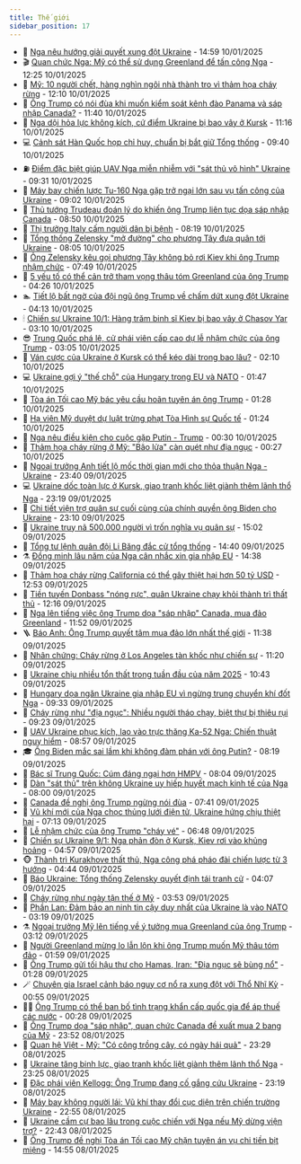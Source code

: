 ```yaml
---
title: Thế giới
sidebar_position: 17
---
```


<!-- dantri-the-gioi:START -->
- 🌋 [Nga nêu hướng giải quyết xung đột Ukraine](https://dantri.com.vn/the-gioi/nga-neu-huong-giai-quyet-xung-dot-ukraine-20250110191803257.htm) - 14:59 10/01/2025
- 🎬 [Quan chức Nga: Mỹ có thể sử dụng Greenland để tấn công Nga](https://dantri.com.vn/the-gioi/quan-chuc-nga-my-co-the-su-dung-greenland-de-tan-cong-nga-20250110164948763.htm) - 12:25 10/01/2025
- 🧰 [Mỹ: 10 người chết, hàng nghìn ngôi nhà thành tro vì thảm họa cháy rừng](https://dantri.com.vn/the-gioi/my-10-nguoi-chet-hang-nghin-ngoi-nha-thanh-tro-vi-tham-hoa-chay-rung-20250110190828196.htm) - 12:10 10/01/2025
- 🌋 [Ông Trump có nói đùa khi muốn kiểm soát kênh đào Panama và sáp nhập Canada?](https://dantri.com.vn/the-gioi/ong-trump-co-noi-dua-khi-muon-kiem-soat-kenh-dao-panama-va-sap-nhap-canada-20250110101954489.htm) - 11:40 10/01/2025
- 🗽 [Nga dội hỏa lực không kích, cứ điểm Ukraine bị bao vây ở Kursk](https://dantri.com.vn/the-gioi/nga-doi-hoa-luc-khong-kich-cu-diem-ukraine-bi-bao-vay-o-kursk-20250110180333641.htm) - 11:16 10/01/2025
- 💻 [Cảnh sát Hàn Quốc họp chỉ huy, chuẩn bị bắt giữ Tổng thống](https://dantri.com.vn/the-gioi/canh-sat-han-quoc-hop-chi-huy-chuan-bi-bat-giu-tong-thong-20250110163547185.htm) - 09:40 10/01/2025
- ⛽️ [Điểm đặc biệt giúp UAV Nga miễn nhiễm với &quot;sát thủ vô hình&quot; Ukraine](https://dantri.com.vn/the-gioi/diem-dac-biet-giup-uav-nga-mien-nhiem-voi-sat-thu-vo-hinh-ukraine-20250110161541495.htm) - 09:31 10/01/2025
- 🤩 [Máy bay chiến lược Tu-160 Nga gặp trở ngại lớn sau vụ tấn công của Ukraine](https://dantri.com.vn/the-gioi/may-bay-chien-luoc-tu-160-nga-gap-tro-ngai-lon-sau-vu-tan-cong-cua-ukraine-20250110153059549.htm) - 09:02 10/01/2025
- 🧐 [Thủ tướng Trudeau đoán lý do khiến ông Trump liên tục dọa sáp nhập Canada](https://dantri.com.vn/the-gioi/thu-tuong-trudeau-doan-ly-do-khien-ong-trump-lien-tuc-doa-sap-nhap-canada-20250110151143829.htm) - 08:50 10/01/2025
- 🎊 [Thị trưởng Italy cấm người dân bị bệnh](https://dantri.com.vn/the-gioi/thi-truong-italy-cam-nguoi-dan-bi-benh-20250110145211592.htm) - 08:19 10/01/2025
- 📝 [Tổng thống Zelensky &quot;mở đường&quot; cho phương Tây đưa quân tới Ukraine](https://dantri.com.vn/the-gioi/tong-thong-zelensky-mo-duong-cho-phuong-tay-dua-quan-toi-ukraine-20250110075707783.htm) - 08:05 10/01/2025
- 🤡 [Ông Zelensky kêu gọi phương Tây không bỏ rơi Kiev khi ông Trump nhậm chức](https://dantri.com.vn/the-gioi/ong-zelensky-keu-goi-phuong-tay-khong-bo-roi-kiev-khi-ong-trump-nham-chuc-20250110090952936.htm) - 07:49 10/01/2025
- 🥷 [5 yếu tố có thể cản trở tham vọng thâu tóm Greenland của ông Trump](https://dantri.com.vn/the-gioi/5-yeu-to-co-the-can-tro-tham-vong-thau-tom-greenland-cua-ong-trump-20250110102810028.htm) - 04:26 10/01/2025
- 🏊 [Tiết lộ bất ngờ của đội ngũ ông Trump về chấm dứt xung đột Ukraine](https://dantri.com.vn/the-gioi/tiet-lo-bat-ngo-cua-doi-ngu-ong-trump-ve-cham-dut-xung-dot-ukraine-20250110081848837.htm) - 04:13 10/01/2025
- 🕯 [Chiến sự Ukraine 10/1: Hàng trăm binh sĩ Kiev bị bao vây ở Chasov Yar](https://dantri.com.vn/the-gioi/chien-su-ukraine-101-hang-tram-binh-si-kiev-bi-bao-vay-o-chasov-yar-20250110093642524.htm) - 03:10 10/01/2025
- 😎 [Trung Quốc phá lệ, cử phái viên cấp cao dự lễ nhậm chức của ông Trump](https://dantri.com.vn/the-gioi/trung-quoc-pha-le-cu-phai-vien-cap-cao-du-le-nham-chuc-cua-ong-trump-20250110085632858.htm) - 03:05 10/01/2025
- 🌈 [Ván cược của Ukraine ở Kursk có thể kéo dài trong bao lâu?](https://dantri.com.vn/the-gioi/van-cuoc-cua-ukraine-o-kursk-co-the-keo-dai-trong-bao-lau-20250110074617353.htm) - 02:10 10/01/2025
- 💻 [Ukraine gợi ý &quot;thế chỗ&quot; của Hungary trong EU và NATO](https://dantri.com.vn/the-gioi/ukraine-goi-y-the-cho-cua-hungary-trong-eu-va-nato-20250110070546289.htm) - 01:47 10/01/2025
- 🤖 [Tòa án Tối cao Mỹ bác yêu cầu hoãn tuyên án ông Trump](https://dantri.com.vn/the-gioi/toa-an-toi-cao-my-bac-yeu-cau-hoan-tuyen-an-ong-trump-20250110081612498.htm) - 01:28 10/01/2025
- 🦏 [Hạ viện Mỹ duyệt dự luật trừng phạt Tòa Hình sự Quốc tế](https://dantri.com.vn/the-gioi/ha-vien-my-duyet-du-luat-trung-phat-toa-hinh-su-quoc-te-20250110075434913.htm) - 01:24 10/01/2025
- 🌁 [Nga nêu điều kiện cho cuộc gặp Putin - Trump](https://dantri.com.vn/the-gioi/nga-neu-dieu-kien-cho-cuoc-gap-putin-trump-20250110070538483.htm) - 00:30 10/01/2025
- 🐘 [Thảm họa cháy rừng ở Mỹ: &quot;Bão lửa&quot; càn quét như địa ngục](https://dantri.com.vn/the-gioi/tham-hoa-chay-rung-o-my-bao-lua-can-quet-nhu-dia-nguc-20250110070231147.htm) - 00:27 10/01/2025
- 🥷 [Ngoại trưởng Anh tiết lộ mốc thời gian mới cho thỏa thuận Nga - Ukraine](https://dantri.com.vn/the-gioi/ngoai-truong-anh-tiet-lo-moc-thoi-gian-moi-cho-thoa-thuan-nga-ukraine-20250110063743994.htm) - 23:40 09/01/2025
- 💻 [Ukraine dốc toàn lực ở Kursk, giao tranh khốc liệt giành thêm lãnh thổ Nga](https://dantri.com.vn/the-gioi/ukraine-doc-toan-luc-o-kursk-giao-tranh-khoc-liet-gianh-them-lanh-tho-nga-20250110061419764.htm) - 23:19 09/01/2025
- 🎡 [Chi tiết viện trợ quân sự cuối cùng của chính quyền ông Biden cho Ukraine](https://dantri.com.vn/the-gioi/chi-tiet-vien-tro-quan-su-cuoi-cung-cua-chinh-quyen-ong-biden-cho-ukraine-20250110060549622.htm) - 23:10 09/01/2025
- 🧰 [Ukraine truy nã 500.000 người vì trốn nghĩa vụ quân sự](https://dantri.com.vn/the-gioi/ukraine-truy-na-500000-nguoi-vi-tron-nghia-vu-quan-su-20250109215037602.htm) - 15:02 09/01/2025
- 🥸 [Tổng tư lệnh quân đội Li Băng đắc cử tổng thống](https://dantri.com.vn/the-gioi/tong-tu-lenh-quan-doi-li-bang-dac-cu-tong-thong-20250109213702763.htm) - 14:40 09/01/2025
- ⚗️ [Đồng minh lâu năm của Nga cân nhắc xin gia nhập EU](https://dantri.com.vn/the-gioi/dong-minh-lau-nam-cua-nga-can-nhac-xin-gia-nhap-eu-20250109212750714.htm) - 14:38 09/01/2025
- 🌮 [Thảm họa cháy rừng California có thể gây thiệt hại hơn 50 tỷ USD](https://dantri.com.vn/the-gioi/tham-hoa-chay-rung-california-co-the-gay-thiet-hai-hon-50-ty-usd-20250109194155243.htm) - 12:53 09/01/2025
- 🎃 [Tiền tuyến Donbass &quot;nóng rực&quot;, quân Ukraine chạy khỏi thành trì thất thủ](https://dantri.com.vn/the-gioi/tien-tuyen-donbass-nong-ruc-quan-ukraine-chay-khoi-thanh-tri-that-thu-20250109180745424.htm) - 12:16 09/01/2025
- 💫 [Nga lên tiếng việc ông Trump dọa &quot;sáp nhập&quot; Canada, mua đảo Greenland](https://dantri.com.vn/the-gioi/nga-len-tieng-viec-ong-trump-doa-sap-nhap-canada-mua-dao-greenland-20250109165944178.htm) - 11:52 09/01/2025
- 🪜 [Báo Anh: Ông Trump quyết tâm mua đảo lớn nhất thế giới](https://dantri.com.vn/the-gioi/bao-anh-ong-trump-quyet-tam-mua-dao-lon-nhat-the-gioi-20250109183155165.htm) - 11:38 09/01/2025
- 🌋 [Nhân chứng: Cháy rừng ở Los Angeles tàn khốc như chiến sự](https://dantri.com.vn/the-gioi/nhan-chung-chay-rung-o-los-angeles-tan-khoc-nhu-chien-su-20250109181633301.htm) - 11:20 09/01/2025
- 🦏 [Ukraine chịu nhiều tổn thất trong tuần đầu của năm 2025](https://dantri.com.vn/the-gioi/ukraine-chiu-nhieu-ton-that-trong-tuan-dau-cua-nam-2025-20250109153226436.htm) - 10:43 09/01/2025
- 👀 [Hungary dọa ngăn Ukraine gia nhập EU vì ngừng trung chuyển khí đốt Nga](https://dantri.com.vn/the-gioi/hungary-doa-ngan-ukraine-gia-nhap-eu-vi-ngung-trung-chuyen-khi-dot-nga-20250109160433139.htm) - 09:33 09/01/2025
- 🧰 [Cháy rừng như &quot;địa ngục&quot;: Nhiều người tháo chạy, biệt thự bị thiêu rụi](https://dantri.com.vn/the-gioi/chay-rung-nhu-dia-nguc-nhieu-nguoi-thao-chay-biet-thu-bi-thieu-rui-20250109160213153.htm) - 09:23 09/01/2025
- 🚀 [UAV Ukraine phục kích, lao vào trực thăng Ka-52 Nga: Chiến thuật nguy hiểm](https://dantri.com.vn/the-gioi/uav-ukraine-phuc-kich-lao-vao-truc-thang-ka-52-nga-chien-thuat-nguy-hiem-20250109151346471.htm) - 08:57 09/01/2025
- 🎓 [Ông Biden mắc sai lầm khi không đàm phán với ông Putin?](https://dantri.com.vn/the-gioi/ong-biden-mac-sai-lam-khi-khong-dam-phan-voi-ong-putin-20250109122408176.htm) - 08:19 09/01/2025
- 🥸 [Bác sĩ Trung Quốc: Cúm đáng ngại hơn HMPV](https://dantri.com.vn/the-gioi/bac-si-trung-quoc-cum-dang-ngai-hon-hmpv-20250109143808669.htm) - 08:04 09/01/2025
- 🦅 [Dàn &quot;sát thủ&quot; trên không Ukraine uy hiếp huyết mạch kinh tế của Nga](https://dantri.com.vn/the-gioi/dan-sat-thu-tren-khong-ukraine-uy-hiep-huyet-mach-kinh-te-cua-nga-20250109144844654.htm) - 08:00 09/01/2025
- 🤭 [Canada đề nghị ông Trump ngừng nói đùa](https://dantri.com.vn/the-gioi/canada-de-nghi-ong-trump-ngung-noi-dua-20250109143021202.htm) - 07:41 09/01/2025
- 🤖 [Vũ khí mới của Nga chọc thủng lưới điện tử, Ukraine hứng chịu thiệt hại](https://dantri.com.vn/the-gioi/vu-khi-moi-cua-nga-choc-thung-luoi-dien-tu-ukraine-hung-chiu-thiet-hai-20250109140704313.htm) - 07:13 09/01/2025
- 🐲 [Lễ nhậm chức của ông Trump &quot;cháy vé&quot;](https://dantri.com.vn/the-gioi/le-nham-chuc-cua-ong-trump-chay-ve-20250109123329839.htm) - 06:48 09/01/2025
- 🫣 [Chiến sự Ukraine 9/1: Nga phản đòn ở Kursk, Kiev rơi vào khủng hoảng](https://dantri.com.vn/the-gioi/chien-su-ukraine-91-nga-phan-don-o-kursk-kiev-roi-vao-khung-hoang-20250109110645010.htm) - 04:57 09/01/2025
- 🐵 [Thành trì Kurakhove thất thủ, Nga công phá pháo đài chiến lược từ 3 hướng](https://dantri.com.vn/the-gioi/thanh-tri-kurakhove-that-thu-nga-cong-pha-phao-dai-chien-luoc-tu-3-huong-20250109111852923.htm) - 04:44 09/01/2025
- 🫶 [Báo Ukraine: Tổng thống Zelensky quyết định tái tranh cử](https://dantri.com.vn/the-gioi/bao-ukraine-tong-thong-zelensky-quyet-dinh-tai-tranh-cu-20250109103023750.htm) - 04:07 09/01/2025
- 💃 [Cháy rừng như ngày tận thế ở Mỹ](https://dantri.com.vn/the-gioi/chay-rung-nhu-ngay-tan-the-o-my-20250109101915188.htm) - 03:53 09/01/2025
- 💫 [Phần Lan: Đảm bảo an ninh tin cậy duy nhất của Ukraine là vào NATO](https://dantri.com.vn/the-gioi/phan-lan-dam-bao-an-ninh-tin-cay-duy-nhat-cua-ukraine-la-vao-nato-20250109101726246.htm) - 03:19 09/01/2025
- ⚗️ [Ngoại trưởng Mỹ lên tiếng về ý tưởng mua Greenland của ông Trump](https://dantri.com.vn/the-gioi/ngoai-truong-my-len-tieng-ve-y-tuong-mua-greenland-cua-ong-trump-20250109081007896.htm) - 03:12 09/01/2025
- 🥷 [Người Greenland mừng lo lẫn lộn khi ông Trump muốn Mỹ thâu tóm đảo](https://dantri.com.vn/the-gioi/nguoi-greenland-mung-lo-lan-lon-khi-ong-trump-muon-my-thau-tom-dao-20250109081125605.htm) - 01:59 09/01/2025
- 🥸 [Ông Trump gửi tối hậu thư cho Hamas, Iran: &quot;Địa ngục sẽ bùng nổ&quot;](https://dantri.com.vn/the-gioi/ong-trump-gui-toi-hau-thu-cho-hamas-iran-dia-nguc-se-bung-no-20250109073858790.htm) - 01:28 09/01/2025
- 🪄 [Chuyên gia Israel cảnh báo nguy cơ nổ ra xung đột với Thổ Nhĩ Kỳ](https://dantri.com.vn/the-gioi/chuyen-gia-israel-canh-bao-nguy-co-no-ra-xung-dot-voi-tho-nhi-ky-20250109074906407.htm) - 00:55 09/01/2025
- 🧑‍💻 [Ông Trump có thể ban bố tình trạng khẩn cấp quốc gia để áp thuế các nước](https://dantri.com.vn/the-gioi/ong-trump-co-the-ban-bo-tinh-trang-khan-cap-quoc-gia-de-ap-thue-cac-nuoc-20250109072631992.htm) - 00:28 09/01/2025
- 🤭 [Ông Trump dọa &quot;sáp nhập&quot;, quan chức Canada đề xuất mua 2 bang của Mỹ](https://dantri.com.vn/the-gioi/ong-trump-doa-sap-nhap-quan-chuc-canada-de-xuat-mua-2-bang-cua-my-20250109063430098.htm) - 23:52 08/01/2025
- 🗽 [Quan hệ Việt - Mỹ: &quot;Có công trồng cây, có ngày hái quả&quot;](https://dantri.com.vn/the-gioi/quan-he-viet-my-co-cong-trong-cay-co-ngay-hai-qua-20250108220719996.htm) - 23:29 08/01/2025
- 🤖 [Ukraine tăng binh lực, giao tranh khốc liệt giành thêm lãnh thổ Nga](https://dantri.com.vn/the-gioi/ukraine-tang-binh-luc-giao-tranh-khoc-liet-gianh-them-lanh-tho-nga-20250109061455803.htm) - 23:25 08/01/2025
- 🌈 [Đặc phái viên Kellogg: Ông Trump đang cố gắng cứu Ukraine](https://dantri.com.vn/the-gioi/dac-phai-vien-kellogg-ong-trump-dang-co-gang-cuu-ukraine-20250109061330337.htm) - 23:19 08/01/2025
- 🤩 [Máy bay không người lái: Vũ khí thay đổi cục diện trên chiến trường Ukraine](https://dantri.com.vn/the-gioi/may-bay-khong-nguoi-lai-vu-khi-thay-doi-cuc-dien-tren-chien-truong-ukraine-20250108180301420.htm) - 22:55 08/01/2025
- 🤗 [Ukraine cầm cự bao lâu trong cuộc chiến với Nga nếu Mỹ dừng viện trợ?](https://dantri.com.vn/the-gioi/ukraine-cam-cu-bao-lau-trong-cuoc-chien-voi-nga-neu-my-dung-vien-tro-20250108211340510.htm) - 22:43 08/01/2025
- 🙉 [Ông Trump đề nghị Tòa án Tối cao Mỹ chặn tuyên án vụ chi tiền bịt miệng](https://dantri.com.vn/the-gioi/ong-trump-de-nghi-toa-an-toi-cao-my-chan-tuyen-an-vu-chi-tien-bit-mieng-20250108213332548.htm) - 14:55 08/01/2025<!-- dantri-the-gioi:END -->
